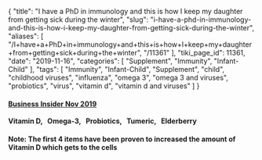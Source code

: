 {
    "title": "I have a PhD in immunology and this is how I keep my daughter from getting sick during the winter",
    "slug": "i-have-a-phd-in-immunology-and-this-is-how-i-keep-my-daughter-from-getting-sick-during-the-winter",
    "aliases": [
        "/I+have+a+PhD+in+immunology+and+this+is+how+I+keep+my+daughter+from+getting+sick+during+the+winter",
        "/11361"
    ],
    "tiki_page_id": 11361,
    "date": "2019-11-16",
    "categories": [
        "Supplement",
        "Immunity",
        "Infant-Child"
    ],
    "tags": [
        "Immunity",
        "Infant-Child",
        "Supplement",
        "child",
        "childhood viruses",
        "influenza",
        "omega 3",
        "omega 3 and viruses",
        "probiotics",
        "virus",
        "vitamin d",
        "vitamin d and viruses"
    ]
}


#### [Business Insider Nov 2019](https://www.businessinsider.sg/how-to-prevent-colds-flu-in-children-in-the-winter-2019-11/)

 **Vitamin D, &nbsp; Omega-3, &nbsp; Probiotics, &nbsp; Tumeric, &nbsp; Elderberry**  

#### Note: The first 4 items have been proven to increased the amount of Vitamin D which gets to the cells